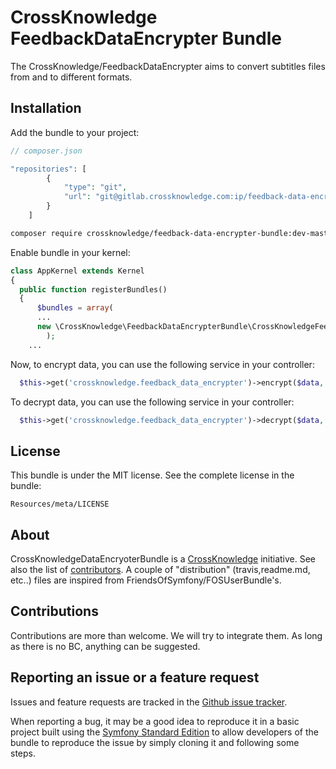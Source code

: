 CrossKnowledge FeedbackDataEncrypter Bundle
===============================

The CrossKnowledge/FeedbackDataEncrypter aims to convert subtitles files from and to different formats.

Installation
------------

Add the bundle to your project:
```php
// composer.json

"repositories": [
        {
            "type": "git",
            "url": "git@gitlab.crossknowledge.com:ip/feedback-data-encrypter-bundle.git"
        }
    ]
```

```bash
composer require crossknowledge/feedback-data-encrypter-bundle:dev-master
```
Enable bundle in your kernel:
```php
class AppKernel	extends Kernel
{
  public function registerBundles()
  {
	  $bundles = array(
      ...
      new \CrossKnowledge\FeedbackDataEncrypterBundle\CrossKnowledgeFeedbackDataEncrypterBundle(),
		);
    ...
```

Now, to encrypt data, you can use the following service in your controller:
```php
  $this->get('crossknowledge.feedback_data_encrypter')->encrypt($data, $key);
```

To decrypt data, you can use the following service in your controller:
```php
  $this->get('crossknowledge.feedback_data_encrypter')->decrypt($data, $key);
```

License
-------

This bundle is under the MIT license. See the complete license in the bundle:

    Resources/meta/LICENSE

About
-----

CrossKnowledgeDataEncryoterBundle is a [CrossKnowledge](https://crossknowledge.com) initiative.
See also the list of [contributors](https://gitlab.com/CrossKnowledge/FeedbackDataEncrypterBundle/contributors).
A couple of "distribution" (travis,readme.md, etc..) files are inspired from FriendsOfSymfony/FOSUserBundle's.

Contributions
-------------

Contributions are more than welcome.
We will try to integrate them. As long as there is no BC, anything can be suggested.


Reporting an issue or a feature request
---------------------------------------

Issues and feature requests are tracked in the [Github issue tracker](https://github.com/CrossKnowledge/FeedbackDataEncrypterBundle/issues).

When reporting a bug, it may be a good idea to reproduce it in a basic project
built using the [Symfony Standard Edition](https://github.com/symfony/symfony-standard)
to allow developers of the bundle to reproduce the issue by simply cloning it
and following some steps.
